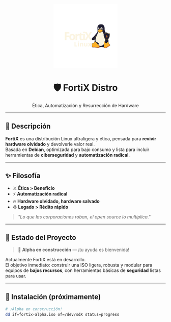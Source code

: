<div align="center">
  <img src="/branding/logos/fortix_logo-transparente2.png" alt="FortiX Logo" width="200">
  <h1>🛡️ FortiX Distro</h1>
  <p>Ética, Automatización y Resurrección de Hardware</p>
</div>

---

## 📌 Descripción

**FortiX** es una distribución Linux ultraligera y ética, pensada para **revivir hardware olvidado** y devolverle valor real.  
Basada en **Debian**, optimizada para bajo consumo y lista para incluir herramientas de **ciberseguridad** y **automatización radical**.

---

## ✨ Filosofía

- ⚔️ **Ética > Beneficio**  
- ⚡ **Automatización radical**  
- 🔥 **Hardware olvidado, hardware salvado**  
- ♻️ **Legado > Rédito rápido**

> _"Lo que las corporaciones roban, el open source lo multiplica."_

---

## 🚀 Estado del Proyecto

> 📣 **Alpha en construcción** — ¡tu ayuda es bienvenida!

Actualmente FortiX está en desarrollo.  
El objetivo inmediato: construir una ISO ligera, robusta y modular para equipos de **bajos recursos**, con herramientas básicas de **seguridad** listas para usar.

---

## 🚀 Instalación (próximamente)
```bash
# ¡Alpha en construcción! 
dd if=fortix-alpha.iso of=/dev/sdX status=progress
